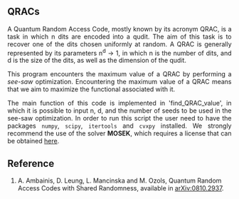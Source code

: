 QRACs
-----
<div align="justify">
A Quantum Random Access Code, mostly known by its acronym QRAC, is a task in which n dits are encoded into a qudit. The aim of this task is to recover one of the dits chosen uniformly at random. A QRAC is generally represented by its parameters n<sup>d</sup> &#8594; 1, in which n is the number of dits, and d is the size of the dits, as well as the dimension of the qudit.

This program encounters the maximum value of a QRAC by performing a _see-saw_ optimization. Encountering the maximum value of a QRAC means that we aim to maximize the functional associated with it.

The main function of this code is implemented in 'find_QRAC_value', in which it is possible to input n, d, and the number of seeds to be used in the see-saw optimization. In order to run this script the user need to have the packages `numpy`, `scipy`, `itertools` and `cvxpy` installed. We strongly recommend the use of the solver __MOSEK__, which requires a license that can be obtained [here](https://www.mosek.com/products/academic-licenses/).
</div>

Reference
----------
1. A. Ambainis, D. Leung, L. Mancinska and M. Ozols, Quantum Random Access Codes with Shared Randomness, available in [arXiv:0810.2937](https://arxiv.org/abs/0810.2937).

